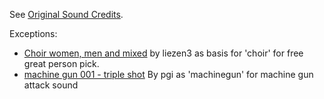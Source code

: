 See [Original Sound Credits](https://github.com/yairm210/Unciv/blob/master/docs/Credits.md#sound-credits).

Exceptions:
* [Choir women, men and mixed](https://freesound.org/people/liezen3/sounds/479941/) by liezen3 as basis for 'choir' for free great person pick.
* [machine gun 001 - triple shot](https://freesound.org/people/pgi/sounds/212600/) By pgi as 'machinegun' for machine gun attack sound

